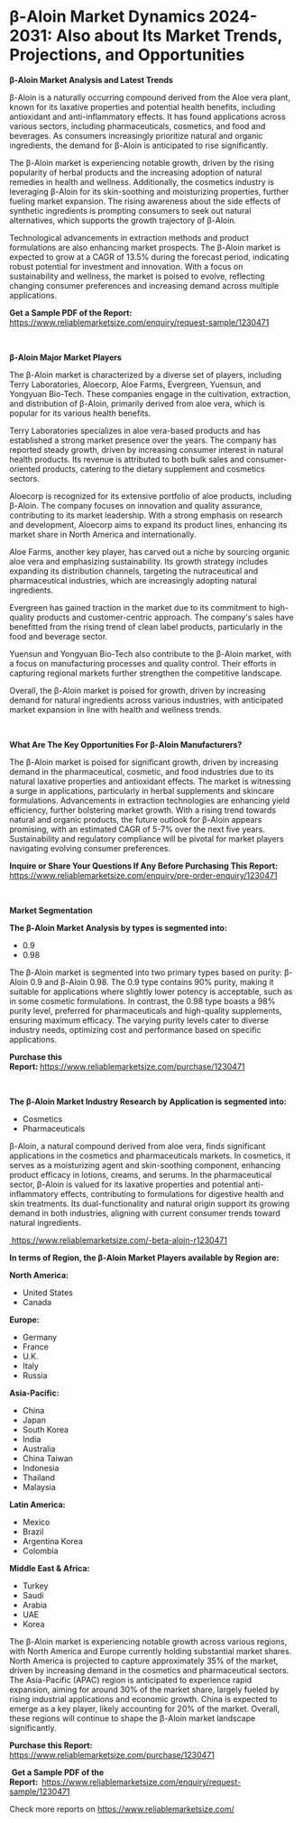 <p><h1>β-Aloin Market Dynamics 2024-2031: Also about Its Market Trends, Projections, and Opportunities</h1></p><p><strong>β-Aloin Market Analysis and Latest Trends</strong></p>
<p><p>β-Aloin is a naturally occurring compound derived from the Aloe vera plant, known for its laxative properties and potential health benefits, including antioxidant and anti-inflammatory effects. It has found applications across various sectors, including pharmaceuticals, cosmetics, and food and beverages. As consumers increasingly prioritize natural and organic ingredients, the demand for β-Aloin is anticipated to rise significantly.</p><p>The β-Aloin market is experiencing notable growth, driven by the rising popularity of herbal products and the increasing adoption of natural remedies in health and wellness. Additionally, the cosmetics industry is leveraging β-Aloin for its skin-soothing and moisturizing properties, further fueling market expansion. The rising awareness about the side effects of synthetic ingredients is prompting consumers to seek out natural alternatives, which supports the growth trajectory of β-Aloin.</p><p>Technological advancements in extraction methods and product formulations are also enhancing market prospects. The β-Aloin market is expected to grow at a CAGR of 13.5% during the forecast period, indicating robust potential for investment and innovation. With a focus on sustainability and wellness, the market is poised to evolve, reflecting changing consumer preferences and increasing demand across multiple applications.</p></p>
<p><strong>Get a Sample PDF of the Report:&nbsp;</strong> <a href="https://www.reliablemarketsize.com/enquiry/request-sample/1230471?utm_campaign=1872&utm_medium=2&utm_source=Github&utm_content=ia&utm_term=30122024&utm_id=b-aloin">https://www.reliablemarketsize.com/enquiry/request-sample/1230471</a></p>
<p>&nbsp;</p>
<p><strong>β-Aloin Major Market Players</strong></p>
<p><p>The β-Aloin market is characterized by a diverse set of players, including Terry Laboratories, Aloecorp, Aloe Farms, Evergreen, Yuensun, and Yongyuan Bio-Tech. These companies engage in the cultivation, extraction, and distribution of β-Aloin, primarily derived from aloe vera, which is popular for its various health benefits.</p><p>Terry Laboratories specializes in aloe vera-based products and has established a strong market presence over the years. The company has reported steady growth, driven by increasing consumer interest in natural health products. Its revenue is attributed to both bulk sales and consumer-oriented products, catering to the dietary supplement and cosmetics sectors.</p><p>Aloecorp is recognized for its extensive portfolio of aloe products, including β-Aloin. The company focuses on innovation and quality assurance, contributing to its market leadership. With a strong emphasis on research and development, Aloecorp aims to expand its product lines, enhancing its market share in North America and internationally.</p><p>Aloe Farms, another key player, has carved out a niche by sourcing organic aloe vera and emphasizing sustainability. Its growth strategy includes expanding its distribution channels, targeting the nutraceutical and pharmaceutical industries, which are increasingly adopting natural ingredients.</p><p>Evergreen has gained traction in the market due to its commitment to high-quality products and customer-centric approach. The company's sales have benefitted from the rising trend of clean label products, particularly in the food and beverage sector.</p><p>Yuensun and Yongyuan Bio-Tech also contribute to the β-Aloin market, with a focus on manufacturing processes and quality control. Their efforts in capturing regional markets further strengthen the competitive landscape.</p><p>Overall, the β-Aloin market is poised for growth, driven by increasing demand for natural ingredients across various industries, with anticipated market expansion in line with health and wellness trends.</p></p>
<p>&nbsp;</p>
<p><strong>What Are The Key Opportunities For β-Aloin Manufacturers?</strong></p>
<p><p>The β-Aloin market is poised for significant growth, driven by increasing demand in the pharmaceutical, cosmetic, and food industries due to its natural laxative properties and antioxidant effects. The market is witnessing a surge in applications, particularly in herbal supplements and skincare formulations. Advancements in extraction technologies are enhancing yield efficiency, further bolstering market growth. With a rising trend towards natural and organic products, the future outlook for β-Aloin appears promising, with an estimated CAGR of 5-7% over the next five years. Sustainability and regulatory compliance will be pivotal for market players navigating evolving consumer preferences.</p></p>
<p><strong>Inquire or Share Your Questions If Any Before Purchasing This Report:</strong> <a href="https://www.reliablemarketsize.com/enquiry/pre-order-enquiry/1230471?utm_campaign=1872&utm_medium=2&utm_source=Github&utm_content=ia&utm_term=30122024&utm_id=b-aloin">https://www.reliablemarketsize.com/enquiry/pre-order-enquiry/1230471</a></p>
<p>&nbsp;</p>
<p><strong>Market Segmentation</strong></p>
<p><strong>The β-Aloin Market Analysis by types is segmented into:</strong></p>
<p><ul><li>0.9</li><li>0.98</li></ul></p>
<p><p>The β-Aloin market is segmented into two primary types based on purity: β-Aloin 0.9 and β-Aloin 0.98. The 0.9 type contains 90% purity, making it suitable for applications where slightly lower potency is acceptable, such as in some cosmetic formulations. In contrast, the 0.98 type boasts a 98% purity level, preferred for pharmaceuticals and high-quality supplements, ensuring maximum efficacy. The varying purity levels cater to diverse industry needs, optimizing cost and performance based on specific applications.</p></p>
<p><strong>Purchase this Report:&nbsp;</strong><a href="https://www.reliablemarketsize.com/purchase/1230471?utm_campaign=1872&utm_medium=2&utm_source=Github&utm_content=ia&utm_term=30122024&utm_id=b-aloin">https://www.reliablemarketsize.com/purchase/1230471</a></p>
<p>&nbsp;</p>
<p><strong>The β-Aloin Market Industry Research by Application is segmented into:</strong></p>
<p><ul><li>Cosmetics</li><li>Pharmaceuticals</li></ul></p>
<p><p>β-Aloin, a natural compound derived from aloe vera, finds significant applications in the cosmetics and pharmaceuticals markets. In cosmetics, it serves as a moisturizing agent and skin-soothing component, enhancing product efficacy in lotions, creams, and serums. In the pharmaceutical sector, β-Aloin is valued for its laxative properties and potential anti-inflammatory effects, contributing to formulations for digestive health and skin treatments. Its dual-functionality and natural origin support its growing demand in both industries, aligning with current consumer trends toward natural ingredients.</p></p>
<p><a href="https://www.reliablemarketsize.com/-beta-aloin-r1230471?utm_campaign=1872&utm_medium=2&utm_source=Github&utm_content=ia&utm_term=30122024&utm_id=b-aloin">&nbsp;https://www.reliablemarketsize.com/-beta-aloin-r1230471</a></p>
<p><strong>In terms of Region, the β-Aloin Market Players available by Region are:</strong></p>
<p>
    <p> <strong> North America: </strong>
        <ul>
            <li>United States</li>
            <li>Canada</li>
        </ul>
        </p> 
    <p> <strong> Europe: </strong>
        <ul>
            <li>Germany</li>
            <li>France</li>
            <li>U.K.</li>
            <li>Italy</li>
            <li>Russia</li>
        </ul>
        </p> 
    <p> <strong> Asia-Pacific: </strong>
        <ul>
            <li>China</li>
            <li>Japan</li>
            <li>South Korea</li>
            <li>India</li>
            <li>Australia</li>
            <li>China Taiwan</li>
            <li>Indonesia</li>
            <li>Thailand</li>
            <li>Malaysia</li>
        </ul>
        </p> 
    <p> <strong> Latin America: </strong>
        <ul>
            <li>Mexico</li>
            <li>Brazil</li>
            <li>Argentina Korea</li>
            <li>Colombia</li>
        </ul>
        </p> 
    <p> <strong> Middle East & Africa: </strong>
        <ul>
            <li>Turkey</li>
            <li>Saudi</li>
            <li>Arabia</li>
            <li>UAE</li>
            <li>Korea</li>
        </ul>
    </p>
    </p>
<p><p>The β-Aloin market is experiencing notable growth across various regions, with North America and Europe currently holding substantial market shares. North America is projected to capture approximately 35% of the market, driven by increasing demand in the cosmetics and pharmaceutical sectors. The Asia-Pacific (APAC) region is anticipated to experience rapid expansion, aiming for around 30% of the market share, largely fueled by rising industrial applications and economic growth. China is expected to emerge as a key player, likely accounting for 20% of the market. Overall, these regions will continue to shape the β-Aloin market landscape significantly.</p></p>
<p><strong>Purchase this Report: </strong><a href="https://www.reliablemarketsize.com/purchase/1230471?utm_campaign=1872&utm_medium=2&utm_source=Github&utm_content=ia&utm_term=30122024&utm_id=b-aloin">https://www.reliablemarketsize.com/purchase/1230471</a></p>
<p>&nbsp;<strong>Get a Sample PDF of the Report:&nbsp;&nbsp;</strong><a href="https://www.reliablemarketsize.com/enquiry/request-sample/1230471?utm_campaign=1872&utm_medium=2&utm_source=Github&utm_content=ia&utm_term=30122024&utm_id=b-aloin">https://www.reliablemarketsize.com/enquiry/request-sample/1230471</a></p>
<p><strong></strong></p>
<p>Check more reports on <a href="https://www.reliablemarketsize.com/?utm_campaign=1872&utm_medium=2&utm_source=Github&utm_content=ia&utm_term=30122024&utm_id=b-aloin">https://www.reliablemarketsize.com/</a></p>